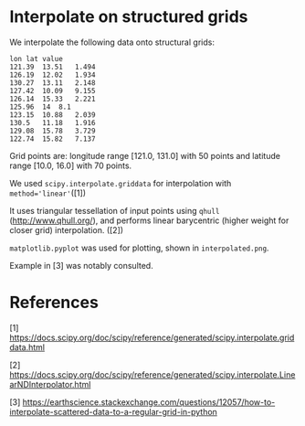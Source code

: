 # Interpolate on structured grids

We interpolate the following data onto structural grids:

```
lon	lat	value
121.39	13.51	1.494
126.19	12.02	1.934
130.27	13.11	2.148
127.42	10.09	9.155
126.14	15.33	2.221
125.96	14	8.1
123.15	10.88	2.039
130.5	11.18	1.916
129.08	15.78	3.729
122.74	15.82	7.137
```

Grid points are: longitude range [121.0, 131.0] with 50 points and latitude range [10.0, 16.0] with 70 points.

We used `scipy.interpolate.griddata` for interpolation with `method='linear'`([1])

It uses triangular tessellation of input points using `qhull` (http://www.qhull.org/), and performs linear barycentric (higher weight for closer grid) interpolation. ([2])

`matplotlib.pyplot` was used for plotting, shown in `interpolated.png`.

Example in [3] was notably consulted.

# References
[1] https://docs.scipy.org/doc/scipy/reference/generated/scipy.interpolate.griddata.html

[2] https://docs.scipy.org/doc/scipy/reference/generated/scipy.interpolate.LinearNDInterpolator.html

[3] https://earthscience.stackexchange.com/questions/12057/how-to-interpolate-scattered-data-to-a-regular-grid-in-python 
